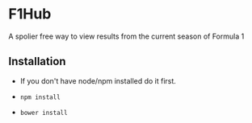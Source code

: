 # F1Hub

A spolier free way to view results from the current season of Formula 1

## Installation
 
 * If you don't have node/npm installed do it first.

*  `npm install`

* `bower install`
